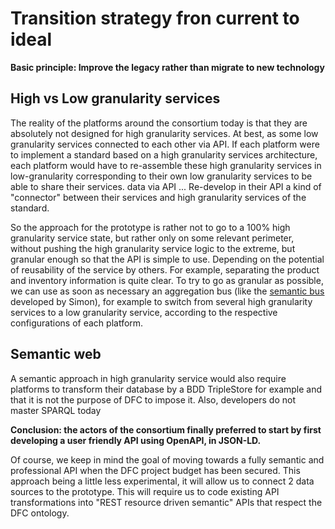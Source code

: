 # Transition strategy fron current to ideal

**Basic principle: Improve the legacy rather than migrate to new technology**

## High vs Low granularity services

The reality of the platforms around the consortium today is that they are absolutely not designed for high granularity services. At best, as some low granularity services connected to each other via API. If each platform were to implement a standard based on a high granularity services architecture, each platform would have to re-assemble these high granularity services in low-granularity corresponding to their own low granularity services to be able to share their services. data via API ... Re-develop in their API a kind of "connector" between their services and high granularity services of the standard.

So the approach for the prototype is rather not to go to a 100% high granularity service state, but rather only on some relevant perimeter, without pushing the high granularity service logic to the extreme, but granular enough so that the API is simple to use. Depending on the potential of reusability of the service by others. For example, separating the product and inventory information is quite clear. To try to go as granular as possible, we can use as soon as necessary an aggregation bus \(like the [semantic bus](https://github.com/assemblee-virtuelle/Semantic-Bus) developed by Simon\), for example to switch from several high granularity services to a low granularity service, according to the respective configurations of each platform.

## Semantic web

A semantic approach in high granularity service would also require platforms to transform their database by a BDD TripleStore for example and that it is not the purpose of DFC to impose it. Also, developers do not master SPARQL today

**Conclusion: the actors of the consortium finally preferred to start by first developing a user friendly API using OpenAPI, in JSON-LD.**

Of course, we keep in mind the goal of moving towards a fully semantic and professional API when the DFC project budget has been secured. This approach being a little less experimental, it will allow us to connect 2 data sources to the prototype. This will require us to code existing API transformations into "REST resource driven semantic" APIs that respect the DFC ontology.

